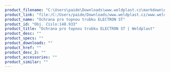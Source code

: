 ```yaml
---
product_filename: "C:\Users\paide\Downloads\www.weldplast.cz\markdown\ochrana-pro-topnou-trubku-electron-st.md"
product_link: "file:/C:/Users/paide/Downloads/www.weldplast.cz/www.weldplast.cz/ochrana-pro-topnou-trubku-electron-st"
product_name: "Ochrana pro topnou trubku ELECTRON ST"
product_id: "Obj. číslo:148.933"
product_title: "Ochrana pro topnou trubku ELECTRON ST | Weldplast"
product_desc: ""
product_specs: ""
product_downloads: ""
product_href: ""
product_desc_2: ""
product_accessories: ""
product_similar: ""
---
```

